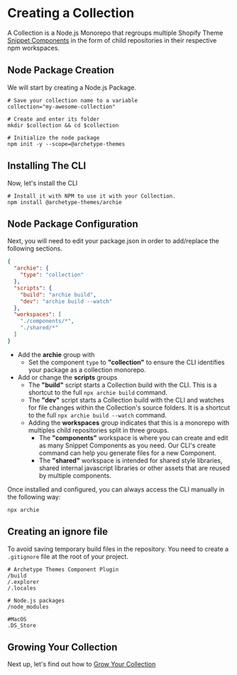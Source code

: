# Creating a Collection

A Collection is a Node.js Monorepo that regroups multiple Shopify Theme [Snippet Components](Snippet-Components.md) in
the form of child repositories in their respective npm workspaces.

## Node Package Creation

We will start by creating a Node.js Package.

```shell
# Save your collection name to a variable
collection="my-awesome-collection"

# Create and enter its folder
mkdir $collection && cd $collection

# Initialize the node package
npm init -y --scope=@archetype-themes
```

## Installing The CLI

Now, let's install the CLI

```shell
# Install it with NPM to use it with your Collection.
npm install @archetype-themes/archie
```

## Node Package Configuration

Next, you will need to edit your package.json in order to add/replace the following sections.

```json
{
  "archie": {
    "type": "collection"
  },
  "scripts": {
    "build": "archie build",
    "dev": "archie build --watch"
  },
  "workspaces": [
    "./components/*",
    "./shared/*"
  ]
}
```

- Add the **archie** group with
  - Set the component `type` to **"collection"**  to ensure the CLI identifies your package as a collection monorepo.
- Add or change the **scripts**  groups
  - The **"build"** script starts a Collection build with the CLI. This is a shortcut to the full `npx archie build`
    command.
  - The **"dev"** script starts a Collection build with the CLI and watches for file changes within the Collection's
    source folders. It is a shortcut to the full `npx archie build --watch` command.
  - Adding the **workspaces** group indicates that this is a monorepo with multiples child repositories split in three
    groups.
    - The **"components"** workspace is where you can create and edit as many Snippet Components as you need. Our CLI's
      create command can help you generate files for a new Component.
    - The **"shared"** workspace is intended for shared style libraries, shared internal javascript libraries or other
      assets that are reused by multiple components.

Once installed and configured, you can always access the CLI manually in the following way:

```shell
npx archie
```

## Creating an ignore file

To avoid saving temporary build files in the repository. You need to create a `.gitignore` file at the root of your
project.

```gitignore
# Archetype Themes Component Plugin
/build
/.explorer
/.locales

# Node.js packages
/node_modules

#MacOS
.DS_Store
```

## Growing Your Collection

Next up, let's find out how to [Grow Your Collection](Growing-Your-Collection.md)
